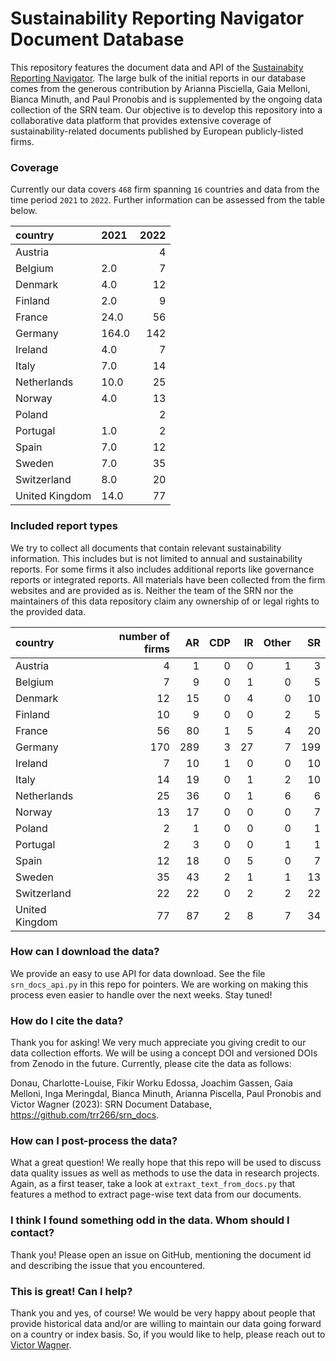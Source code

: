 # Sustainability Reporting Navigator Document Database

This repository features the document data and API of the [Sustainabity
Reporting Navigator](https://www.sustainabilityreportingnavigator.com).
The large bulk of the initial reports in our database comes from the
generous contribution by Arianna Pisciella, Gaia Melloni, Bianca Minuth,
and Paul Pronobis and is supplemented by the ongoing data collection of
the SRN team. Our objective is to develop this repository into a
collaborative data platform that provides extensive coverage of
sustainability-related documents published by European publicly-listed
firms.

### Coverage

Currently our data covers `468` firm spanning `16` countries and data
from the time period `2021` to `2022`. Further information can be
assessed from the table below.

| country        | 2021  | 2022 |
|:---------------|:------|-----:|
| Austria        |       |    4 |
| Belgium        | 2.0   |    7 |
| Denmark        | 4.0   |   12 |
| Finland        | 2.0   |    9 |
| France         | 24.0  |   56 |
| Germany        | 164.0 |  142 |
| Ireland        | 4.0   |    7 |
| Italy          | 7.0   |   14 |
| Netherlands    | 10.0  |   25 |
| Norway         | 4.0   |   13 |
| Poland         |       |    2 |
| Portugal       | 1.0   |    2 |
| Spain          | 7.0   |   12 |
| Sweden         | 7.0   |   35 |
| Switzerland    | 8.0   |   20 |
| United Kingdom | 14.0  |   77 |

### Included report types

We try to collect all documents that contain relevant sustainability
information. This includes but is not limited to annual and
sustainability reports. For some firms it also includes additional
reports like governance reports or integrated reports. All materials
have been collected from the firm websites and are provided as is.
Neither the team of the SRN nor the maintainers of this data repository
claim any ownership of or legal rights to the provided data.

| country        | number of firms |  AR | CDP |  IR | Other |  SR |
|:---------------|----------------:|----:|----:|----:|------:|----:|
| Austria        |               4 |   1 |   0 |   0 |     1 |   3 |
| Belgium        |               7 |   9 |   0 |   1 |     0 |   5 |
| Denmark        |              12 |  15 |   0 |   4 |     0 |  10 |
| Finland        |              10 |   9 |   0 |   0 |     2 |   5 |
| France         |              56 |  80 |   1 |   5 |     4 |  20 |
| Germany        |             170 | 289 |   3 |  27 |     7 | 199 |
| Ireland        |               7 |  10 |   1 |   0 |     0 |  10 |
| Italy          |              14 |  19 |   0 |   1 |     2 |  10 |
| Netherlands    |              25 |  36 |   0 |   1 |     6 |   6 |
| Norway         |              13 |  17 |   0 |   0 |     0 |   7 |
| Poland         |               2 |   1 |   0 |   0 |     0 |   1 |
| Portugal       |               2 |   3 |   0 |   0 |     1 |   1 |
| Spain          |              12 |  18 |   0 |   5 |     0 |   7 |
| Sweden         |              35 |  43 |   2 |   1 |     1 |  13 |
| Switzerland    |              22 |  22 |   0 |   2 |     2 |  22 |
| United Kingdom |              77 |  87 |   2 |   8 |     7 |  34 |

### How can I download the data?

We provide an easy to use API for data download. See the file
`srn_docs_api.py` in this repo for pointers. We are working on making
this process even easier to handle over the next weeks. Stay tuned!

### How do I cite the data?

Thank you for asking! We very much appreciate you giving credit to our
data collection efforts. We will be using a concept DOI and versioned
DOIs from Zenodo in the future. Currently, please cite the data as
follows:

Donau, Charlotte-Louise, Fikir Worku Edossa, Joachim Gassen, Gaia
Melloni, Inga Meringdal, Bianca Minuth, Arianna Piscella, Paul Pronobis
and Victor Wagner (2023): SRN Document Database,
https://github.com/trr266/srn_docs.

### How can I post-process the data?

What a great question! We really hope that this repo will be used to
discuss data quality issues as well as methods to use the data in
research projects. Again, as a first teaser, take a look at
`extraxt_text_from_docs.py` that features a method to extract page-wise
text data from our documents.

### I think I found something odd in the data. Whom should I contact?

Thank you! Please open an issue on GitHub, mentioning the document id
and describing the issue that you encountered.

### This is great! Can I help?

Thank you and yes, of course! We would be very happy about people that
provide historical data and/or are willing to maintain our data going
forward on a country or index basis. So, if you would like to help,
please reach out to [Victor Wagner](victor.wagner@lmu.de).
